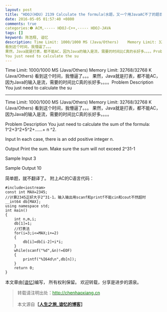 ```yaml
---
layout: post
title: "HDOJ(HDU) 2139 Calculate the formula(水题，又一个用JavaAC不了的题目)"
date: 2016-05-05 01:57:40 +0800
comments: true
categories:❶ ACM,----- HDOJ-C++,----- HDOJ-JAVA
tags: []
keyword: 陈浩翔, 谙忆
description: Time Limit: 1000/1000 MS (Java/Others)    Memory Limit: 32768/32768 K (Java/Others) 
看到这个时间，我懵逼了。。。 
果然，Java就是打表，都不能AC，因为Java的输入是流，需要的时间比C真的长好多。。。。Problem Description 
You just need to calculate the su 
---
```



Time Limit: 1000/1000 MS (Java/Others)    Memory Limit: 32768/32768 K (Java/Others) 
看到这个时间，我懵逼了。。。 
果然，Java就是打表，都不能AC，因为Java的输入是流，需要的时间比C真的长好多。。。。Problem Description 
You just need to calculate the su
<!-- more -->
----------

Time Limit: 1000/1000 MS (Java/Others)    Memory Limit: 32768/32768 K (Java/Others)
看到这个时间，我懵逼了。。。
果然，Java就是打表，都不能AC，因为Java的输入是流，需要的时间比C真的长好多。。。。

Problem Description
You just need to calculate the sum of the formula: 1^2+3^2+5^2+……+ n ^2.
 

Input
In each case, there is an odd positive integer n.
 

Output
Print the sum. Make sure the sum will not exceed 2^31-1
 

Sample Input
3
 

Sample Output
10


简单题，就不翻译了。
附上AC的C语言代码：

```
#include<iostream>
const int MAX=2345;
//计算2345正好大于2^31-1，输入输出用scanf和printf不能cin和cout不然超时
__int64 db[MAX];
using namespace std;
int main()
{
    int n,m,i;
    db[1]=1;
    //打表法 
    for(i=3;i<=MAX;i+=2)
    {
        db[i]=db[i-2]+i*i;
    }
    while(scanf("%d",&n)!=EOF)
    {
        printf("%I64d\n",db[n]);
    }
    return 0;
}
```

本文章由<a href="http://chenhaoxiang.cn/">[谙忆]</a>编写， 所有权利保留。 
欢迎转载，分享是进步的源泉。
<blockquote cite='陈浩翔'>
<p background-color='#D3D3D3'>转载请注明出处：<a href='http://chenhaoxiang.cn'><font color="green">http://chenhaoxiang.cn</font></a><br><br>
本文源自<strong>【<a href='http://chenhaoxiang.cn' target='_blank'>人生之旅_谙忆的博客</a>】</strong></p>
</blockquote>
